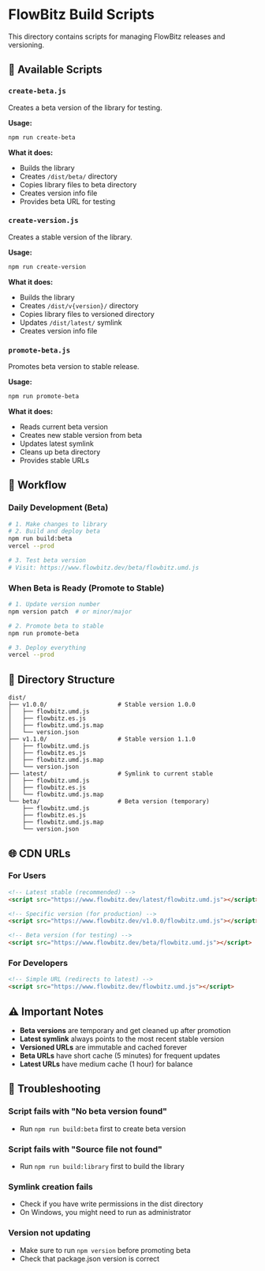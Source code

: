 # FlowBitz Build Scripts

This directory contains scripts for managing FlowBitz releases and versioning.

## 🚀 Available Scripts

### `create-beta.js`
Creates a beta version of the library for testing.

**Usage:**
```bash
npm run create-beta
```

**What it does:**
- Builds the library
- Creates `/dist/beta/` directory
- Copies library files to beta directory
- Creates version info file
- Provides beta URL for testing

### `create-version.js`
Creates a stable version of the library.

**Usage:**
```bash
npm run create-version
```

**What it does:**
- Builds the library
- Creates `/dist/v{version}/` directory
- Copies library files to versioned directory
- Updates `/dist/latest/` symlink
- Creates version info file

### `promote-beta.js`
Promotes beta version to stable release.

**Usage:**
```bash
npm run promote-beta
```

**What it does:**
- Reads current beta version
- Creates new stable version from beta
- Updates latest symlink
- Cleans up beta directory
- Provides stable URLs

## 🔄 Workflow

### Daily Development (Beta)
```bash
# 1. Make changes to library
# 2. Build and deploy beta
npm run build:beta
vercel --prod

# 3. Test beta version
# Visit: https://www.flowbitz.dev/beta/flowbitz.umd.js
```

### When Beta is Ready (Promote to Stable)
```bash
# 1. Update version number
npm version patch  # or minor/major

# 2. Promote beta to stable
npm run promote-beta

# 3. Deploy everything
vercel --prod
```

## 📁 Directory Structure

```
dist/
├── v1.0.0/                    # Stable version 1.0.0
│   ├── flowbitz.umd.js
│   ├── flowbitz.es.js
│   ├── flowbitz.umd.js.map
│   └── version.json
├── v1.1.0/                    # Stable version 1.1.0
│   ├── flowbitz.umd.js
│   ├── flowbitz.es.js
│   ├── flowbitz.umd.js.map
│   └── version.json
├── latest/                    # Symlink to current stable
│   ├── flowbitz.umd.js
│   ├── flowbitz.es.js
│   └── flowbitz.umd.js.map
└── beta/                      # Beta version (temporary)
    ├── flowbitz.umd.js
    ├── flowbitz.es.js
    ├── flowbitz.umd.js.map
    └── version.json
```

## 🌐 CDN URLs

### For Users
```html
<!-- Latest stable (recommended) -->
<script src="https://www.flowbitz.dev/latest/flowbitz.umd.js"></script>

<!-- Specific version (for production) -->
<script src="https://www.flowbitz.dev/v1.0.0/flowbitz.umd.js"></script>

<!-- Beta version (for testing) -->
<script src="https://www.flowbitz.dev/beta/flowbitz.umd.js"></script>
```

### For Developers
```html
<!-- Simple URL (redirects to latest) -->
<script src="https://www.flowbitz.dev/flowbitz.umd.js"></script>
```

## ⚠️ Important Notes

- **Beta versions** are temporary and get cleaned up after promotion
- **Latest symlink** always points to the most recent stable version
- **Versioned URLs** are immutable and cached forever
- **Beta URLs** have short cache (5 minutes) for frequent updates
- **Latest URLs** have medium cache (1 hour) for balance

## 🐛 Troubleshooting

### Script fails with "No beta version found"
- Run `npm run build:beta` first to create beta version

### Script fails with "Source file not found"
- Run `npm run build:library` first to build the library

### Symlink creation fails
- Check if you have write permissions in the dist directory
- On Windows, you might need to run as administrator

### Version not updating
- Make sure to run `npm version` before promoting beta
- Check that package.json version is correct
